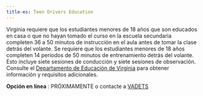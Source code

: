 ```yaml
---
title-es: Teen Drivers Education
---
```

Virginia requiere que los estudiantes menores de 18 años que son educados en casa o que no hayan tomado el curso en la escuela secundaria completen 36 a 50 minutos de instrucción en el aula antes de tomar la clase detrás del volante. Se requiere que los estudiantes menores de 18 años completen 14 períodos de 50 minutos de entrenamiento detrás del volante. Esto incluye siete sesiones de conducción y siete sesiones de observación. Consulte el [Departamento de Educación de Virginia](http://www.doe.virginia.gov/instruction/driver_education/index.shtml) para obtener información y requisitos adicionales.

 **Opción en línea** : PRÓXIMAMENTE o contacte a [VADETS](https://vadriveredu.org/login/index.php)